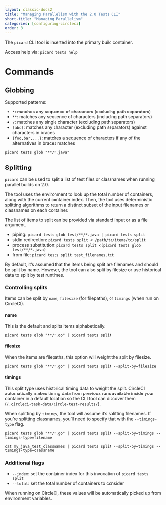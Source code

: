 ```yaml
---
layout: classic-docs2
title: "Managing Parallelism with the 2.0 Tests CLI"
short-title: "Managing Parallelism"
categories: [configuring-circleci]
order: 3
---
```


The `picard` CLI tool is inserted into the primary build container.

Access help via: `picard tests help`

# Commands

## Globbing

Supported patterns:

* `*`: matches any sequence of characters (excluding path separators)
* `**`: matches any sequence of characters (including path separators)
* `?`: matches any single character (excluding path separators)
* `[abc]`: matches any character (excluding path separators) against characters in braces
* `{foo,bar,...}`: matches a sequence of characters if any of the alternatives in braces matches

`picard tests glob "**/*.java"`

## Splitting

`picard` can be used to split a list of test files or classnames when running parallel builds on 2.0.

The tool uses the environment to look up the total number of containers, along with the current container index. Then, the tool uses deterministic splitting algorithms to return a distinct subset of the input filenames or classnames on each container.

The list of items to split can be provided via standard input or as a file argument.

* piping: `picard tests glob test/**/*.java | picard tests split`
* stdin redirection: `picard tests split < /path/to/items/to/split`
* process substitution: `picard tests split <(picard tests glob test/**/*.java)`
* from file: `picard tests split test_filenames.txt`

By default, it’s assumed that the items being split are filenames and should be split by name. However, the tool can also split by filesize or use historical data to split by test runtimes.

### Controlling splits
Items can be split by `name`, `filesize` (for filepaths), or `timings` (when run on CircleCI).

#### **name**
This is the default and splits items alphabetically.

`picard tests glob "**/*.go" | picard tests split`

#### **filesize**
When the items are filepaths, this option will weight the split by filesize.

`picard tests glob "**/*.go" | picard tests split --split-by=filesize`

#### **timings**
This split type uses historical timing data to weight the split. CircleCI automatically makes timing data from previous runs available inside your container in a default location so the CLI tool can discover them (`/.circleci-task-data/circle-test-results/`).

When splitting by `timings`, the tool will assume it’s splitting filenames. If you’re splitting classnames, you’ll need to specify that with the `--timings-type` flag.

`picard tests glob "**/*.go" | picard tests split --split-by=timings --timings-type=filename`

`cat my_java_test_classnames | picard tests split --split-by=timings --timings-type=classname`


### Additional flags
* `--index`: set the container index for this invocation of `picard tests split`
* `--total`: set the total number of containers to consider

When running on CircleCI, these values will be automatically picked up from environment variables.